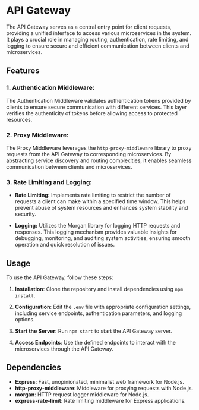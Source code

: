 # API Gateway

The API Gateway serves as a central entry point for client requests, providing a unified interface to access various microservices in the system. It plays a crucial role in managing routing, authentication, rate limiting, and logging to ensure secure and efficient communication between clients and microservices.

## Features

### 1. Authentication Middleware:

The Authentication Middleware validates authentication tokens provided by clients to ensure secure communication with different services. This layer verifies the authenticity of tokens before allowing access to protected resources.

### 2. Proxy Middleware:

The Proxy Middleware leverages the `http-proxy-middleware` library to proxy requests from the API Gateway to corresponding microservices. By abstracting service discovery and routing complexities, it enables seamless communication between clients and microservices.

### 3. Rate Limiting and Logging:

- **Rate Limiting:** Implements rate limiting to restrict the number of requests a client can make within a specified time window. This helps prevent abuse of system resources and enhances system stability and security.
  
- **Logging:** Utilizes the Morgan library for logging HTTP requests and responses. This logging mechanism provides valuable insights for debugging, monitoring, and auditing system activities, ensuring smooth operation and quick resolution of issues.

## Usage

To use the API Gateway, follow these steps:

1. **Installation**: Clone the repository and install dependencies using `npm install`.

2. **Configuration**: Edit the `.env` file with appropriate configuration settings, including service endpoints, authentication parameters, and logging options.

3. **Start the Server**: Run `npm start` to start the API Gateway server.

4. **Access Endpoints**: Use the defined endpoints to interact with the microservices through the API Gateway.

## Dependencies

- **Express**: Fast, unopinionated, minimalist web framework for Node.js.
- **http-proxy-middleware**: Middleware for proxying requests with Node.js.
- **morgan**: HTTP request logger middleware for Node.js.
- **express-rate-limit**: Rate limiting middleware for Express applications.

